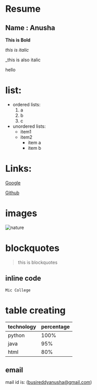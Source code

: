 # Resume 

## Name : Anusha

**This is Bold**

*this is italic*

_this is also italic

<h>hello</h>

# list:
 
- ordered lists:
     1. a
     2. b
     3. c
 - unordered lists:
    * item1
    * item2
        * item a
        * item b

# Links:

[Google](https://www.google.com)

[Github](http://www.github.com)

# images

![nature](https://i.pinimg.com/736x/50/df/34/50df34b9e93f30269853b96b09c37e3b.jpg)

# blockquotes

> this is blockquotes

## inline code

`Mic College`

# table creating

technology | percentage
---------- | ----------
python     |  100%
java       |   95%
html       |    80%

## email
  
mail id is: (busireddyanusha@gmail.com)

          
                
